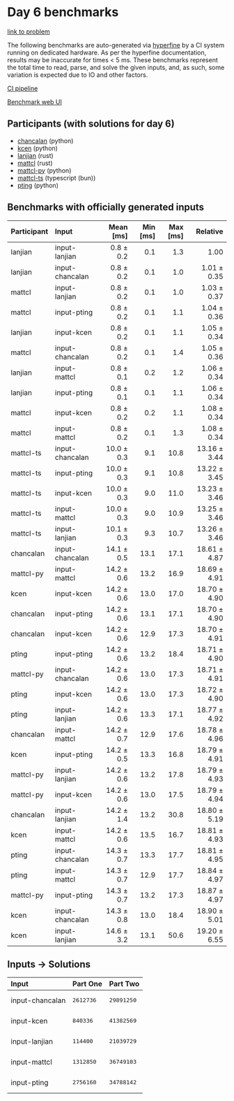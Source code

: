 # Day 6 benchmarks

[link to problem](https://adventofcode.com/2023/day/6)

The following benchmarks are auto-generated via
[hyperfine](https://github.com/sharkdp/hyperfine) by a CI system running on
dedicated hardware. As per the hyperfine documentation, results may be
inaccurate for times < 5 ms. These benchmarks represent the total time to read,
parse, and solve the given inputs, and, as such, some variation is expected due
to IO and other factors.

[CI pipeline](http://ci.papercode.net:8080/teams/main/pipelines/aoc2023)

[Benchmark web UI](https://aoc.ancalagon.black)


## Participants (with solutions for day 6)

- [chancalan](https://github.com/chancalan/aoc2023) (python)
- [kcen](https://github.com/kcen/aoc2023) (python)
- [lanjian](https://github.com/lanjian/aoc-2023) (rust)
- [mattcl](https://github.com/mattcl/aoc2023) (rust)
- [mattcl-py](https://github.com/mattcl/aoc2023-py) (python)
- [mattcl-ts](https://github.com/mattcl/aoc2023-js) (typescript (bun))
- [pting](https://github.com/pting/aoc2023) (python)


## Benchmarks with officially generated inputs

| Participant | Input | Mean [ms] | Min [ms] | Max [ms] | Relative |
|:---|:---|---:|---:|---:|---:|
| lanjian | input-lanjian | 0.8 ± 0.2 | 0.1 | 1.3 | 1.00 |
| lanjian | input-chancalan | 0.8 ± 0.2 | 0.1 | 1.0 | 1.01 ± 0.35 |
| mattcl | input-lanjian | 0.8 ± 0.2 | 0.1 | 1.0 | 1.03 ± 0.37 |
| mattcl | input-pting | 0.8 ± 0.2 | 0.1 | 1.1 | 1.04 ± 0.36 |
| lanjian | input-kcen | 0.8 ± 0.2 | 0.1 | 1.1 | 1.05 ± 0.34 |
| mattcl | input-chancalan | 0.8 ± 0.2 | 0.1 | 1.4 | 1.05 ± 0.36 |
| lanjian | input-mattcl | 0.8 ± 0.1 | 0.2 | 1.2 | 1.06 ± 0.34 |
| lanjian | input-pting | 0.8 ± 0.1 | 0.1 | 1.1 | 1.06 ± 0.34 |
| mattcl | input-kcen | 0.8 ± 0.2 | 0.2 | 1.1 | 1.08 ± 0.34 |
| mattcl | input-mattcl | 0.8 ± 0.2 | 0.1 | 1.3 | 1.08 ± 0.34 |
| mattcl-ts | input-chancalan | 10.0 ± 0.3 | 9.1 | 10.8 | 13.16 ± 3.44 |
| mattcl-ts | input-pting | 10.0 ± 0.3 | 9.1 | 10.8 | 13.22 ± 3.45 |
| mattcl-ts | input-kcen | 10.0 ± 0.3 | 9.0 | 11.0 | 13.23 ± 3.46 |
| mattcl-ts | input-mattcl | 10.0 ± 0.3 | 9.0 | 10.9 | 13.25 ± 3.46 |
| mattcl-ts | input-lanjian | 10.1 ± 0.3 | 9.3 | 10.7 | 13.26 ± 3.46 |
| chancalan | input-chancalan | 14.1 ± 0.5 | 13.1 | 17.1 | 18.61 ± 4.87 |
| mattcl-py | input-mattcl | 14.2 ± 0.6 | 13.2 | 16.9 | 18.69 ± 4.91 |
| kcen | input-kcen | 14.2 ± 0.6 | 13.0 | 17.0 | 18.70 ± 4.90 |
| chancalan | input-pting | 14.2 ± 0.6 | 13.1 | 17.1 | 18.70 ± 4.90 |
| chancalan | input-kcen | 14.2 ± 0.6 | 12.9 | 17.3 | 18.70 ± 4.91 |
| pting | input-pting | 14.2 ± 0.6 | 13.2 | 18.4 | 18.71 ± 4.90 |
| mattcl-py | input-chancalan | 14.2 ± 0.6 | 13.0 | 17.3 | 18.71 ± 4.91 |
| pting | input-kcen | 14.2 ± 0.6 | 13.0 | 17.3 | 18.72 ± 4.90 |
| pting | input-lanjian | 14.2 ± 0.6 | 13.3 | 17.1 | 18.77 ± 4.92 |
| chancalan | input-mattcl | 14.2 ± 0.7 | 12.9 | 17.6 | 18.78 ± 4.96 |
| kcen | input-pting | 14.2 ± 0.5 | 13.3 | 16.8 | 18.79 ± 4.91 |
| mattcl-py | input-lanjian | 14.2 ± 0.6 | 13.2 | 17.8 | 18.79 ± 4.93 |
| mattcl-py | input-kcen | 14.2 ± 0.6 | 13.0 | 17.5 | 18.79 ± 4.94 |
| chancalan | input-lanjian | 14.2 ± 1.4 | 13.2 | 30.8 | 18.80 ± 5.19 |
| kcen | input-mattcl | 14.2 ± 0.6 | 13.5 | 16.7 | 18.81 ± 4.93 |
| pting | input-chancalan | 14.3 ± 0.7 | 13.3 | 17.7 | 18.81 ± 4.95 |
| pting | input-mattcl | 14.3 ± 0.7 | 12.9 | 17.7 | 18.84 ± 4.97 |
| mattcl-py | input-pting | 14.3 ± 0.7 | 13.2 | 17.3 | 18.87 ± 4.97 |
| kcen | input-chancalan | 14.3 ± 0.8 | 13.0 | 18.4 | 18.90 ± 5.01 |
| kcen | input-lanjian | 14.6 ± 3.2 | 13.1 | 50.6 | 19.20 ± 6.55 |


## Inputs -> Solutions

| Input | Part One | Part Two |
|:---|:---|:---|
|input-chancalan|<pre>2612736</pre>|<pre>29891250</pre>|
|input-kcen|<pre>840336</pre>|<pre>41382569</pre>|
|input-lanjian|<pre>114400</pre>|<pre>21039729</pre>|
|input-mattcl|<pre>1312850</pre>|<pre>36749103</pre>|
|input-pting|<pre>2756160</pre>|<pre>34788142</pre>|